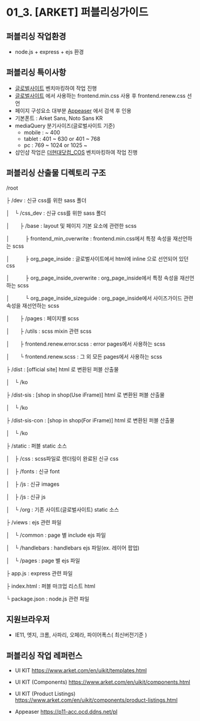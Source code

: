 # 01_3. [ARKET] 퍼블리싱가이드


퍼블리싱 작업환경
---
- node.js + express + ejs 환경

퍼블리싱 특이사항
---
- [글로벌사이트](https://www.arket.com/) 벤치마킹하여 작업 진행
- [글로벌사이트](https://www.arket.com/) 에서 사용하는 frontend.min.css 사용 후 frontend.renew.css 선언
- 페이지 구성요소 대부분 [Appeaser](https://p11-acc.ocd.ddns.net/pl) 에서 검색 후 인용  
- 기본폰트 : Arket Sans, Noto Sans KR
- mediaQuery 분기사이즈(글로벌사이트 기준)
  - mobile : ~ 400
  - tablet : 401 ~ 630 or 401 ~ 768
  - pc : 769 ~ 1024 or 1025 ~  
- 샵인샵 작업은 [더현대닷컴_COS](http://www.thehyundai.com/front/dpa/cosHome.thd) 벤치마킹하여 작업 진행

퍼블리싱 산출물 디렉토리 구조
---
  
  /root
  
  ├ /dev : 신규 css를 위한 sass 폴더
  
  │　└ /css_dev : 신규 css를 위한 sass 폴더

  │　　├ /base : layout 및 페이지 기본 요소에 관련한 scss 

  │　　　├ frontend_min_overwrite : frontend.min.css에서 특정 속성을 재선언하는 scss

  │　　　├ org_page_inside : 글로벌사이트에서 html에 inline 으로 선언되어 있던 css

  │　　　├ org_page_inside_overwrite : org_page_inside에서 특정 속성을 재선언하는 scss

  │　　　└ org_page_inside_sizeguide : org_page_inside에서 사이즈가이드 관련 속성을 재선언하는 scss

  │　　├ /pages : 페이지별 scss

  │　　├ /utils : scss mixin 관련 scss
  
  │　　├ frontend.renew.error.scss : error pages에서 사용하는 scss
  
  │　　└ frontend.renew.scss : 그 외 모든 pages에서 사용하는 scss
  
  ├ /dist : [official site] html 로 변환된 퍼블 산출물
  
  │　└ /ko

  ├ /dist-sis : [shop in shop(Use iFrame)] html 로 변환된 퍼블 산출물
  
  │　└ /ko
  
  ├ /dist-sis-con : [shop in shop(For iFrame)] html 로 변환된 퍼블 산출물
  
  │　└ /ko
  
  ├ /static : 퍼블 static 소스
  
  │　├ /css : scss파일로 렌더링이 완료된 신규 css
  
  │　├ /fonts : 신규 font
  
  │　├ /js : 신규 images
  
  │　├ /js : 신규 js
  
  │　└ /org : 기존 사이트(글로벌사이트) static 소스
  
  ├ /views : ejs 관련 파일

  │　└ /common : page 별 include ejs 파일

  │　└ /handlebars : handlebars ejs 파일(ex. 레이어 팝업)
  
  │　└ /pages : page 별 ejs 파일
  
  ├ app.js : express 관련 파일
  
  ├ index.html : 퍼블 마크업 리스트 html
  
  └ package.json : node.js 관련 파일


지원브라우저
---
- IE11, 엣지, 크롬, 사파리, 오페라, 파이어폭스( 최신버전기준 )


퍼블리싱 작업 레퍼런스
---
- UI KIT
  https://www.arket.com/en/uikit/templates.html

- UI KIT (Components)
  https://www.arket.com/en/uikit/components.html

- UI KIT (Product Listings)
  https://www.arket.com/en/uikit/components/product-listings.html

- Appeaser
  https://p11-acc.ocd.ddns.net/pl